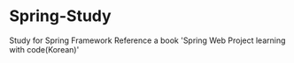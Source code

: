 # Spring-Study
Study for Spring Framework
Reference a book 'Spring Web Project learning with code(Korean)'
